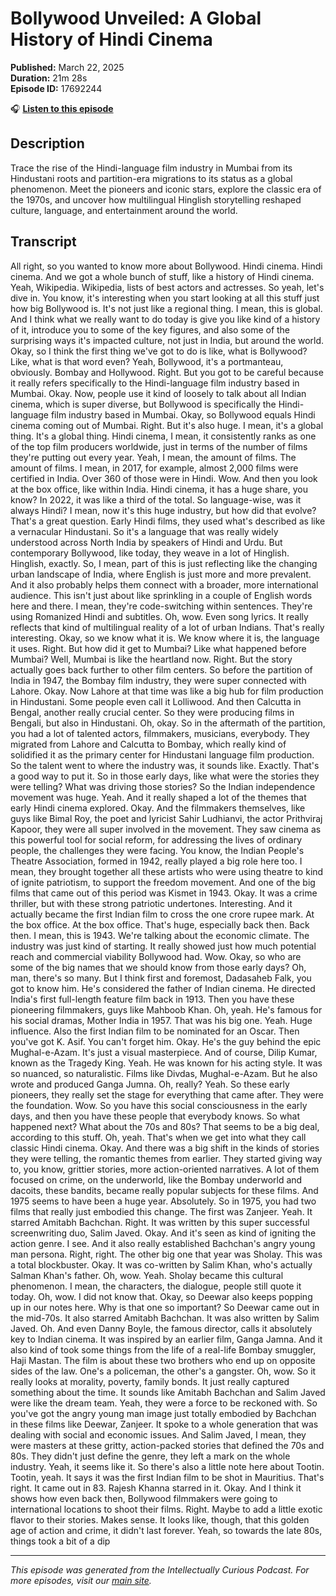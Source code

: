 # Bollywood Unveiled: A Global History of Hindi Cinema

**Published:** March 22, 2025  
**Duration:** 21m 28s  
**Episode ID:** 17692244

🎧 **[Listen to this episode](https://intellectuallycurious.buzzsprout.com/2529712/episodes/17692244-bollywood-unveiled-a-global-history-of-hindi-cinema)**

## Description

Trace the rise of the Hindi-language film industry in Mumbai from its Hindustani roots and partition-era migrations to its status as a global phenomenon. Meet the pioneers and iconic stars, explore the classic era of the 1970s, and uncover how multilingual Hinglish storytelling reshaped culture, language, and entertainment around the world.

## Transcript

All right, so you wanted to know more about Bollywood. Hindi cinema. Hindi cinema. And we got a whole bunch of stuff, like a history of Hindi cinema. Yeah, Wikipedia. Wikipedia, lists of best actors and actresses. So yeah, let's dive in. You know, it's interesting when you start looking at all this stuff just how big Bollywood is. It's not just like a regional thing. I mean, this is global. And I think what we really want to do today is give you like kind of a history of it, introduce you to some of the key figures, and also some of the surprising ways it's impacted culture, not just in India, but around the world. Okay, so I think the first thing we've got to do is like, what is Bollywood? Like, what is that word even? Yeah, Bollywood, it's a portmanteau, obviously. Bombay and Hollywood. Right. But you got to be careful because it really refers specifically to the Hindi-language film industry based in Mumbai. Okay. Now, people use it kind of loosely to talk about all Indian cinema, which is super diverse, but Bollywood is specifically the Hindi-language film industry based in Mumbai. Okay, so Bollywood equals Hindi cinema coming out of Mumbai. Right. But it's also huge. I mean, it's a global thing. It's a global thing. Hindi cinema, I mean, it consistently ranks as one of the top film producers worldwide, just in terms of the number of films they're putting out every year. Yeah, I mean, the amount of films. The amount of films. I mean, in 2017, for example, almost 2,000 films were certified in India. Over 360 of those were in Hindi. Wow. And then you look at the box office, like within India. Hindi cinema, it has a huge share, you know? In 2022, it was like a third of the total. So language-wise, was it always Hindi? I mean, now it's this huge industry, but how did that evolve? That's a great question. Early Hindi films, they used what's described as like a vernacular Hindustani. So it's a language that was really widely understood across North India by speakers of Hindi and Urdu. But contemporary Bollywood, like today, they weave in a lot of Hinglish. Hinglish, exactly. So, I mean, part of this is just reflecting like the changing urban landscape of India, where English is just more and more prevalent. And it also probably helps them connect with a broader, more international audience. This isn't just about like sprinkling in a couple of English words here and there. I mean, they're code-switching within sentences. They're using Romanized Hindi and subtitles. Oh, wow. Even song lyrics. It really reflects that kind of multilingual reality of a lot of urban Indians. That's really interesting. Okay, so we know what it is. We know where it is, the language it uses. Right. But how did it get to Mumbai? Like what happened before Mumbai? Well, Mumbai is like the heartland now. Right. But the story actually goes back further to other film centers. So before the partition of India in 1947, the Bombay film industry, they were super connected with Lahore. Okay. Now Lahore at that time was like a big hub for film production in Hindustani. Some people even call it Lolliwood. And then Calcutta in Bengal, another really crucial center. So they were producing films in Bengali, but also in Hindustani. Oh, okay. So in the aftermath of the partition, you had a lot of talented actors, filmmakers, musicians, everybody. They migrated from Lahore and Calcutta to Bombay, which really kind of solidified it as the primary center for Hindustani language film production. So the talent went to where the industry was, it sounds like. Exactly. That's a good way to put it. So in those early days, like what were the stories they were telling? What was driving those stories? So the Indian independence movement was huge. Yeah. And it really shaped a lot of the themes that early Hindi cinema explored. Okay. And the filmmakers themselves, like guys like Bimal Roy, the poet and lyricist Sahir Ludhianvi, the actor Prithviraj Kapoor, they were all super involved in the movement. They saw cinema as this powerful tool for social reform, for addressing the lives of ordinary people, the challenges they were facing. You know, the Indian People's Theatre Association, formed in 1942, really played a big role here too. I mean, they brought together all these artists who were using theatre to kind of ignite patriotism, to support the freedom movement. And one of the big films that came out of this period was Kismet in 1943. Okay. It was a crime thriller, but with these strong patriotic undertones. Interesting. And it actually became the first Indian film to cross the one crore rupee mark. At the box office. At the box office. That's huge, especially back then. Back then. I mean, this is 1943. We're talking about the economic climate. The industry was just kind of starting. It really showed just how much potential reach and commercial viability Bollywood had. Wow. Okay, so who are some of the big names that we should know from those early days? Oh, man, there's so many. But I think first and foremost, Dadasaheb Falk, you got to know him. He's considered the father of Indian cinema. He directed India's first full-length feature film back in 1913. Then you have these pioneering filmmakers, guys like Mahboob Khan. Oh, yeah. He's famous for his social dramas, Mother India in 1957. That was his big one. Yeah. Huge influence. Also the first Indian film to be nominated for an Oscar. Then you've got K. Asif. You can't forget him. Okay. He's the guy behind the epic Mughal-e-Azam. It's just a visual masterpiece. And of course, Dilip Kumar, known as the Tragedy King. Yeah. He was known for his acting style. It was so nuanced, so naturalistic. Films like Divdas, Mughal-e-Azam. But he also wrote and produced Ganga Jumna. Oh, really? Yeah. So these early pioneers, they really set the stage for everything that came after. They were the foundation. Wow. So you have this social consciousness in the early days, and then you have these people that everybody knows. So what happened next? What about the 70s and 80s? That seems to be a big deal, according to this stuff. Oh, yeah. That's when we get into what they call classic Hindi cinema. Okay. And there was a big shift in the kinds of stories they were telling, the romantic themes from earlier. They started giving way to, you know, grittier stories, more action-oriented narratives. A lot of them focused on crime, on the underworld, like the Bombay underworld and dacoits, these bandits, became really popular subjects for these films. And 1975 seems to have been a huge year. Absolutely. So in 1975, you had two films that really just embodied this change. The first was Zanjeer. Yeah. It starred Amitabh Bachchan. Right. It was written by this super successful screenwriting duo, Salim Javed. Okay. And it's seen as kind of igniting the action genre. I see. And it also really established Bachchan's angry young man persona. Right, right. The other big one that year was Sholay. This was a total blockbuster. Okay. It was co-written by Salim Khan, who's actually Salman Khan's father. Oh, wow. Yeah. Sholay became this cultural phenomenon. I mean, the characters, the dialogue, people still quote it today. Oh, wow. I did not know that. Okay, so Deewar also keeps popping up in our notes here. Why is that one so important? So Deewar came out in the mid-70s. It also starred Amitabh Bachchan. It was also written by Salim Javed. Oh. And even Danny Boyle, the famous director, calls it absolutely key to Indian cinema. It was inspired by an earlier film, Ganga Jamna. And it also kind of took some things from the life of a real-life Bombay smuggler, Haji Mastan. The film is about these two brothers who end up on opposite sides of the law. One's a policeman, the other's a gangster. Oh, wow. So it really looks at morality, poverty, family bonds. It just really captured something about the time. It sounds like Amitabh Bachchan and Salim Javed were like the dream team. Yeah, they were a force to be reckoned with. So you've got the angry young man image just totally embodied by Bachchan in these films like Deewar, Zanjeer. It spoke to a whole generation that was dealing with social and economic issues. And Salim Javed, I mean, they were masters at these gritty, action-packed stories that defined the 70s and 80s. They didn't just define the genre, they left a mark on the whole industry. Yeah, it seems like it. So there's also a little note here about Tootin. Tootin, yeah. It says it was the first Indian film to be shot in Mauritius. That's right. It came out in 83. Rajesh Khanna starred in it. Okay. And I think it shows how even back then, Bollywood filmmakers were going to international locations to shoot their films. Right. Maybe to add a little exotic flavor to their stories. Makes sense. It looks like, though, that this golden age of action and crime, it didn't last forever. Yeah, so towards the late 80s, things took a bit of a dip

---
*This episode was generated from the Intellectually Curious Podcast. For more episodes, visit our [main site](https://intellectuallycurious.buzzsprout.com).*
